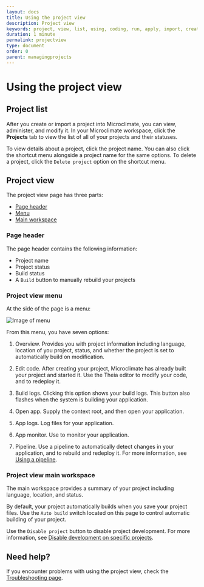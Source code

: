 ```yaml
---
layout: docs
title: Using the project view
description: Project view
keywords: project, view, list, using, coding, run, apply, import, create, edit, log, monitor, project list, project view, page header, project view menu, project view main workspace
duration: 1 minute
permalink: projectview
type: document
order: 0
parent: managingprojects
---
```


# Using the project view

## Project list

After you create or import a project into Microclimate, you can view, administer, and modify it. In your Microclimate workspace, click the **Projects** tab to view the list of all of your projects and their statuses.

To view details about a project, click the project name. You can also click the shortcut menu alongside a project name for the same options. To delete a project, click the `Delete project` option on the shortcut menu.

## Project view

The project view page has three parts:
* [Page header](#page-header)
* [Menu](#project-view-menu)
* [Main workspace](#project-view-main-workspace)

### Page header

The page header contains the following information:
* Project name
* Project status
* Build status
* A `Build` button to manually rebuild your projects

### Project view menu

At the side of the page is a menu:

![Image of menu](dist/images/projectmenu.png)


From this menu, you have seven options:

1. Overview. Provides you with project information including language, location of you project, status, and whether the project is set to automatically build on modification.

2. Edit code. After creating your project, Microclimate has already built your project and started it. Use the Theia editor to modify your code, and to redeploy it.

3. Build logs. Clicking this option shows your build logs. This button also flashes when the system is building your application.

4. Open app. Supply the context root, and then open your application.

5. App logs. Log files for your application.

6. App monitor. Use to monitor your application.

7. Pipeline.  Use a pipeline to automatically detect changes in your application, and to rebuild and redeploy it. For more information, see [Using a pipeline](./usingapipeline).

### Project view main workspace

The main workspace provides a summary of your project including language, location, and status.

By default, your project automatically builds when you save your project files. Use the `Auto build` switch located on this page to control automatic building of your project.

Use the `Disable project` button to disable project development. For more information, see [Disable development on specific projects](./disabledevelopmentonprojects).

## Need help?
If you encounter problems with using the project view, check the [Troubleshooting page](troubleshooting#using-the-project-view).
